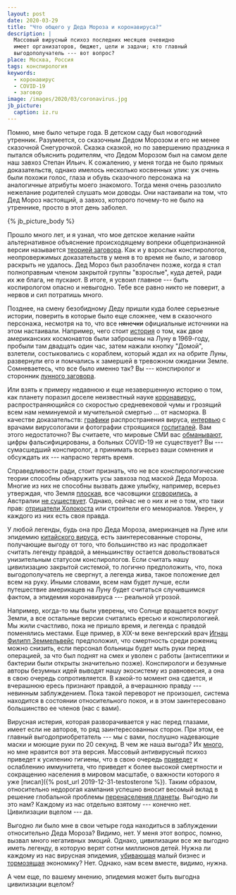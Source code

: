 ```yaml
---
layout: post
date: 2020-03-29
title: "Что общего у Деда Мороза и коронавируса?"
description: |
  Массовый вирусный психоз последних месяцев очевидно
  имеет организаторов, бюджет, цели и задачи; кто главный
  выгодополучатель --- вот вопрос?
place: Москва, Россия
tags: конспирология
keywords:
  - коронавирус
  - COVID-19
  - заговор
image: /images/2020/03/coronavirus.jpg
jb_picture:
  caption: iz.ru
---
```


Помню, мне было четыре года. В детском саду был новогодний утренник.
Разумеется, со сказочным Дедом Морозом и его не менее сказочной Снегурочкой.
Сказка сказкой, но по завершению праздника я пытался объяснить
родителям, что Дедом Морозом был на самом деле наш завхоз Степан Ильич.
К сожалению, у меня тогда не было прямых доказательств, однако
имелось несколько косвенных улик: уж очень были похожи голос, глаза и обувь сказочного персонажа
на аналогичные атрибуты моего знакомого. Тогда меня очень разозлило нежелание
родителей слушать мои доводы. Они настаивали на том, что Дед Мороз настоящий,
а завхоз, которого почему-то не было на утреннике, просто в этот день заболел.

{% jb_picture_body %}

<!--more-->

Прошло много лет, и я узнал, что мое детское желание найти альтернативное объяснение происходящему
вопреки общепризнанной версии называется
[теорией заговора](https://ru.wikipedia.org/wiki/%D0%A2%D0%B5%D0%BE%D1%80%D0%B8%D1%8F_%D0%B7%D0%B0%D0%B3%D0%BE%D0%B2%D0%BE%D1%80%D0%B0).
Как и у взрослых конспирологов, неопровержимых доказательств у меня в то время не было,
и заговор раскрыть не удалось. Дед Мороз был разоблачен позже, когда я стал полноправным членом
закрытой группы "взрослые", куда детей, ради их же блага, не пускают. В итоге, я усвоил главное ---
быть коспирологом опасно и невыгодно. Тебе все равно никто не поверит, а нервов
и сил потратишь много.

Позднее, на смену безобидному Деду пришли куда более серьезные истории, поверить
в которые было еще сложнее, чем в сказочного персонажа, несмотря на то, что все <del>нянечки</del>
официальные источники на этом настаивали. Например, чего стоит
[история](https://ru.wikipedia.org/wiki/%D0%90%D0%BF%D0%BE%D0%BB%D0%BB%D0%BE%D0%BD-11#%D0%92%D0%B7%D0%BB%D1%91%D1%82_%D1%81_%D0%9B%D1%83%D0%BD%D1%8B_%D0%B8_%D1%81%D1%82%D1%8B%D0%BA%D0%BE%D0%B2%D0%BA%D0%B0)
о том, как двое американских космонавтов были заброшены на Луну в 1969-году, пробыли
там двадцать один час, затем нажали кнопку "Домой", взлетели, состыковались
с кораблем, который ждал их на обрите Луны, развернули его и помчались к
замершей в тревожном ожидании Земле. Сомневаетесь, что все было именно так?
Вы --- конспиролог и сторонник [лунного заговора](https://ru.wikipedia.org/wiki/%D0%9B%D1%83%D0%BD%D0%BD%D1%8B%D0%B9_%D0%B7%D0%B0%D0%B3%D0%BE%D0%B2%D0%BE%D1%80).

Или взять к примеру недавнюю и еще незавершенную историю о том, как планету
поразил доселе неизвестный науке [коронавирус](https://ru.wikipedia.org/wiki/%D0%9A%D0%BE%D1%80%D0%BE%D0%BD%D0%B0%D0%B2%D0%B8%D1%80%D1%83%D1%81%D1%8B),
распространяющийся со скоростью средневековой
чумы и грозящий всем нам неминуемой и мучительной смертью ... от насморка.
В качестве доказательств: [графики](https://tass.ru/obschestvo/7934543) распространения вируса,
[интервью](https://iz.ru/991156/2020-03-25/rossiiskii-virusolog-sprognoziroval-sroki-okonchaniia-vspyshki-koronavirusa)
с врачами вирусологами и фотографии строящихся [госпиталей](https://ria.ru/20200327/1569224940.html).
Вам этого недостаточно? Вы считаете, что мировые СМИ вас [обманывают](https://www.youtube.com/watch?v=0pvR6tN4SOY),
цифры фальсифицированы, а больных COVID-19 не существует? Вы --- сумасшедший конспиролог, а принимать
всерьез ваши сомнения и обсуждать их --- напрасно терять время.

Справедливости ради, стоит признать, что не все конспирологические теории способны
обнаружить усы завхоза под маской Деда Мороза. Многие из них не способны вызвать
даже улыбку, например, всерьез утверждая, что
Земля [плоская](https://www.mirf.ru/science/ploskaya-zemlya),
все часовщики [сговорились](https://masterok.livejournal.com/1648005.html),
а Австралии [не существует](https://www.eg.ru/society/64240/). Однако, сейчас
не о них и не о том, кто таки прав:
[отрицатели Холокоста](https://ru.wikipedia.org/wiki/%D0%9E%D1%82%D1%80%D0%B8%D1%86%D0%B0%D0%BD%D0%B8%D0%B5_%D0%A5%D0%BE%D0%BB%D0%BE%D0%BA%D0%BE%D1%81%D1%82%D0%B0)
или строители его мемориалов. Уверен, у каждого из них есть своя правда.

У любой легенды, будь она про Деда Мороза, американцев на Луне или
эпидемию [китайского вируса](https://edition.cnn.com/2020/03/17/politics/trump-china-coronavirus/index.html),
есть заинтересованные стороны, получающие выгоду от того,
что большинство из нас продолжает считать легенду правдой, а меньшинству
остается довольствоваться унизительным статусом конспирологов. Если считать
нашу цивилизацию закрытой системой, то логично предположить,
что, пока выгодополучатель не свергнут, а легенда жива,
такое положение дел всем на руку. Иными словами, всем нам будет лучше,
если путешествие америкацев на Луну будет считаться случившимся фактом,
а эпидемия коронавируса --- реальной угрозой.

Например, когда-то мы были уверены, что Солнце вращается вокруг Земли, а все остальные версии
считались ересью и конспирологией. Мы жили счастливо, пока не пришло время, и легенда с правдой поменялись
местами. Еще пример, в XIX-м веке венгерский врач [Игнац Филипп Земмельвейс](https://ru.wikipedia.org/wiki/%D0%97%D0%B5%D0%BC%D0%BC%D0%B5%D0%BB%D1%8C%D0%B2%D0%B5%D0%B9%D1%81,_%D0%98%D0%B3%D0%BD%D0%B0%D1%86_%D0%A4%D0%B8%D0%BB%D0%B8%D0%BF%D0%BF)
предположил, что смертность среди рожениц можно снизить, если персонал больницы будет
мыть руки перед операцией, за что был поднят на смех и уволен с работы
(антисептики и бактерии были открыты значительно позже). Конспирологи
и безумные авторы безумных идей выводят нашу экосистему из равновесия,
а она в свою очередь сопротивляется. В какой-то момент она сдается, и вчерашнюю ересь
признают правдой, а вчерашнюю правду --- невинным заблуждением. Пока
такой переворот не произошел, система находится в состоянии относительного
покоя, и в этом заинтересовано большинство ее членов (нас с вами).

Вирусная истерия, которая разворачивается у нас перед глазами, имеет
если не авторов, то ряд заинтересованных сторон. При этом, ее главный выгодоприобретатель ---
мы с вами, послушно надевающие маски и моющие руки по 20 секунд. В чем же наша выгода?
Их [много](https://www.youtube.com/watch?v=rOco69DY_Hc),
но мне нравится вот эта версия. Массовый антивирусный психоз
приведет к усилению гигиены, что в свою очередь
[приведет](https://www.litres.ru/bert-ehgartner-15995/krah-gigieny-kak-voyna-s-mikrobami-unichtozhaet-nash/chitat-onlayn/)
к ослаблению иммунитета,
что приведет к более высокой смертности и сокращению населения
в мировом масштабе, о важности которого я уже [писал]({% post_url 2019-12-31-testosterone %}). Таким образом,
относительно недорогая кампания успешно вносит весомый вклад в
решение глобальной проблемы [перенаселения планеты](https://ru.wikipedia.org/wiki/%D0%9F%D0%B5%D1%80%D0%B5%D0%BD%D0%B0%D1%81%D0%B5%D0%BB%D0%B5%D0%BD%D0%B8%D0%B5).
Выгодно ли это нам?
Каждому из нас отдельно взятому --- конечно нет. Цивилизации вцелом --- да.

Выгодно ли было мне в свои четыре года находиться в заблуждении относительно
Деда Мороза? Видимо, нет. У меня этот вопрос, помню, вызвал много негативных
эмоций. Однако, цивилизации все же выгодно иметь легенду, в которую верят
сотни миллионов детей. Нужна ли каждому из нас вирусная эпидемия,
[убивающая](https://www.forbes.ru/karera-i-svoy-biznes/395715-nam-ostalos-neskolko-nedel-kak-koronavirus-ubivaet-malyy-biznes-v-rossii)
малый бизнес и
[тормозящая](https://www.dw.com/ru/%D0%BA%D0%BE%D1%80%D0%BE%D0%BD%D0%B0%D0%B2%D0%B8%D1%80%D1%83%D1%81-%D0%B2%D1%8B%D0%B7%D0%B2%D0%B0%D0%BB-%D1%80%D0%B5%D0%BA%D0%BE%D1%80%D0%B4%D0%BD%D1%8B%D0%B9-%D0%BE%D0%B1%D0%B2%D0%B0%D0%BB-%D1%8D%D0%BA%D0%BE%D0%BD%D0%BE%D0%BC%D0%B8%D0%BA%D0%B8-%D0%BA%D0%B8%D1%82%D0%B0%D1%8F/a-52789317)
экономику? Нет. Однако, нам всем вместе, видимо, нужна.

А чем еще, по вашему мнению, эпидемия может быть выгодна цивилизации вцелом?
